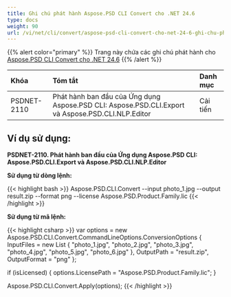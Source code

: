 ```yaml
---
title: Ghi chú phát hành Aspose.PSD CLI Convert cho .NET 24.6
type: docs
weight: 90
url: /vi/net/cli/convert/aspose-psd-cli-convert-cho-net-24-6-ghi-chu-phat-hanh/
---
```


{{% alert color="primary" %}}
Trang này chứa các ghi chú phát hành cho [Aspose.PSD CLI Convert cho .NET 24.6](https://www.nuget.org/packages/Aspose.PSD.CLI.Convert/)
{{% /alert %}}

| **Khóa**    | **Tóm tắt**                                                                                 | **Danh mục** |
|:------------|:--------------------------------------------------------------------------------------------|:-------------|
| PSDNET-2110 | Phát hành ban đầu của Ứng dụng Aspose.PSD CLI: Aspose.PSD.CLI.Export và Aspose.PSD.CLI.NLP.Editor | Cải tiến |


## **Ví dụ sử dụng:**

**PSDNET-2110. Phát hành ban đầu của Ứng dụng Aspose.PSD CLI: Aspose.PSD.CLI.Export và Aspose.PSD.CLI.NLP.Editor**

**Sử dụng từ dòng lệnh:**

{{< highlight bash >}}
Aspose.PSD.CLI.Convert --input photo_1.jpg --output result.zip --format png --license Aspose.PSD.Product.Family.lic
{{< /highlight >}}

**Sử dụng từ mã lệnh:**

{{< highlight csharp >}}
var options = new Aspose.PSD.CLI.Convert.CommandLineOptions.ConversionOptions
{
    InputFiles = new List<string> { "photo_1.jpg", "photo_2.jpg", "photo_3.jpg", "photo_4.jpg", "photo_5.jpg", "photo_6.jpg" },
    OutputPath = "result.zip",
    OutputFormat = "png"
};


if (isLicensed)
{
    options.LicensePath = "Aspose.PSD.Product.Family.lic";
}

Aspose.PSD.CLI.Convert.Apply(options);
{{< /highlight >}}

